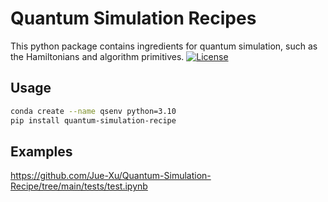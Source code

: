 # Quantum Simulation Recipes
<!-- ![Figure](./figs/idea.png) -->
This python package contains ingredients for quantum simulation, such as the Hamiltonians and algorithm primitives.
[![License](https://img.shields.io/github/license/qiskit-community/qiskit-algorithms.svg?style=popout-square)](https://opensource.org/licenses/Apache-2.0)

## Usage 
```bash
conda create --name qsenv python=3.10 
pip install quantum-simulation-recipe
```

<!-- ### Requirements
- qiskit version == 
- openfermion
- python (version = 3.10), numpy, scipy, matplotlib, jax -->

## Examples
https://github.com/Jue-Xu/Quantum-Simulation-Recipe/tree/main/tests/test.ipynb